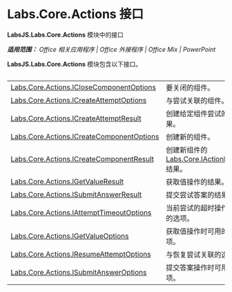 ﻿
# Labs.Core.Actions 接口
**LabsJS.Labs.Core.Actions** 模块中的接口

 _**适用范围：** Office 相关应用程序 | Office 外接程序 | Office Mix | PowerPoint_

**LabsJS.Labs.Core.Actions** 模块包含以下接口。

## 


|||
|:-----|:-----|
|[Labs.Core.Actions.ICloseComponentOptions](../../reference/office-mix/labs.core.actions.iclosecomponentoptions.md)|要关闭的组件。|
|[Labs.Core.Actions.ICreateAttemptOptions](../../reference/office-mix/labs.core.actions.icreateattemptoptions.md)|与尝试关联的组件。|
|[Labs.Core.Actions.ICreateAttemptResult](../../reference/office-mix/labs.core.actions.icreateattemptresult.md)|创建给定组件尝试的结果。|
|[Labs.Core.Actions.ICreateComponentOptions](../../reference/office-mix/labs.core.actions.icreatecomponentoptions.md)|创建新的组件。|
|[Labs.Core.Actions.ICreateComponentResult](../../reference/office-mix/labs.core.actions.icreatecomponentresult.md)|创建新组件的 [Labs.Core.IActionResult](../../reference/office-mix/labs.core.iactionresult.md) 结果。|
|[Labs.Core.Actions.IGetValueResult](../../reference/office-mix/labs.core.actions.igetvalueresult.md)|获取值操作的结果。|
|[Labs.Core.Actions.ISubmitAnswerResult](../../reference/office-mix/labs.core.actions.isubmitanswerresult.md)|提交尝试答案的结果。|
|[Labs.Core.Actions.IAttemptTimeoutOptions](../../reference/office-mix/labs.core.actions.iattempttimeoutoptions.md)|当前尝试的超时操作可用的选项。|
|[Labs.Core.Actions.IGetValueOptions](../../reference/office-mix/labs.core.actions.igetvalueoptions.md)|获取值操作时可用的选项。|
|[Labs.Core.Actions.IResumeAttemptOptions](../../reference/office-mix/labs.core.actions.iresumeattemptoptions.md)|与恢复尝试关联的选项。|
|[Labs.Core.Actions.ISubmitAnswerOptions](../../reference/office-mix/labs.core.actions.isubmitansweroptions.md)|提交答案操作时可用的选项。|
